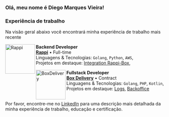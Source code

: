 <!--
### Bem-vindo ao meu perfil 👋

**didiegovieira/didiegovieira** is a ✨ _special_ ✨ repository because its `README.md` (this file) appears on your GitHub profile.

Here are some ideas to get you started:

- 🔭 I’m currently working on ...
- 🌱 I’m currently learning ...
- 👯 I’m looking to collaborate on ...
- 🤔 I’m looking for help with ...
- 💬 Ask me about ...
- 📫 How to reach me: ...
- 😄 Pronouns: ...
- ⚡ Fun fact: ...

![snake gif](https://github.com/didiegovieira/didiegovieira/blob/output/github-contribution-grid-snake.svg)
-->

### Olá, meu nome é Diego Marques Vieira!
### Experiência de trabalho

Na visão geral abaixo você encontrará minha experiência de trabalho mais recente

[<img align="left" height="94px" width="94px" alt="Rappi" src="https://encrypted-tbn0.gstatic.com/images?q=tbn:ANd9GcQBMXiapJO3bOHBmBO-BV8tc0VMYeuuMo7isab6h8lOiA&s"/>](https://www.rappi.com.br/)

**Backend Developer** \
[**Rappi**](https://www.rappi.com.br/) • Full-time \
Linguagens & Tecnologias: `Golang`, `Python`, `AWS`,\
Projetos em destaque: [Integration Rappi-Box](),
<br/>

[<img align="left" height="94px" width="94px" alt="BoxDelivery" src="https://media.licdn.com/dms/image/v2/C4D0BAQEqm2dfNh1oOw/company-logo_200_200/company-logo_200_200/0/1635784507112/boxdeliveryonline_logo?e=2147483647&v=beta&t=3xDHomVXUY5DucjYniWnTTxDOGWvsaDBWqhEDIYXTb8"/>](https://boxdelivery.com.br/)

**Fullstack Developer** \
[**Box Delivery**](https://boxdelivery.com.br/) • Contract \
Linguagens & Tecnologias: `Golang`, `PHP`, `Kotlin`,\
Projetos em destaque: [Logs](), [Backoffice]()
<br/>
<br/>

Por favor, encontre-me no [LinkedIn](https://www.linkedin.com/in/didiegovieira/) para uma descrição mais detalhada da minha experiência de trabalho, educação e certificação.
